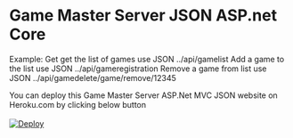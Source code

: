 # Game Master Server JSON ASP.net Core

Example: 
Get get the list of games use JSON ../api/gamelist
Add a game to the list use JSON ../api/gameregistration
Remove a game from list use JSON ../api/gamedelete/game/remove/12345

You can deploy this Game Master Server ASP.Net MVC JSON website on Heroku.com by clicking below button
<br/>
<br/>
<a href="https://heroku.com/deploy?template=https://github.com/mobilen4/gamemasterserver/tree/master">
  <img src="https://www.herokucdn.com/deploy/button.svg" alt="Deploy">
</a>
